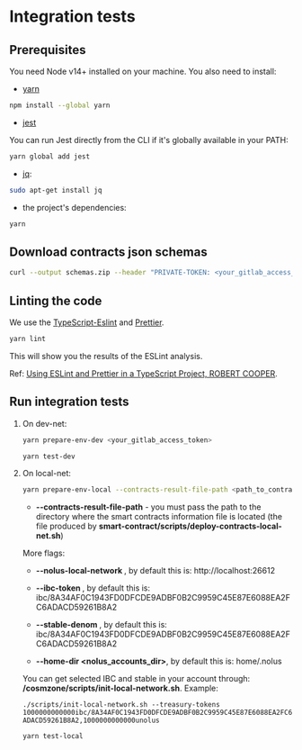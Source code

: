 # Integration tests

## Prerequisites

You need Node v14+ installed on your machine.
You also need to install:

* [yarn](https://classic.yarnpkg.com/lang/en/docs/install/#debian-stable)

```sh
npm install --global yarn
```

* [jest](https://jestjs.io/docs/getting-started)

You can run Jest directly from the CLI if it's globally available in your PATH:

```sh
yarn global add jest
```

* [jq](https://stedolan.github.io/jq/download/):

```sh
sudo apt-get install jq
```

* the project's dependencies:

```sh
yarn
```

## Download contracts json schemas

```sh
curl --output schemas.zip --header "PRIVATE-TOKEN: <your_gitlab_access_token>" "https://gitlab-nomo.credissimo.net/api/v4/projects/8/jobs/artifacts/<contracts_version>/download?job=schema:cargo"
```

## Linting the code

We use the [TypeScript-Eslint](https://github.com/typescript-eslint) and [Prettier](https://prettier.io/).

```sh
yarn lint
```

This will show you the results of the ESLint analysis.

Ref: [Using ESLint and Prettier in a TypeScript Project, ROBERT COOPER](https://robertcooper.me/post/using-eslint-and-prettier-in-a-typescript-project).

## Run integration tests

1. On dev-net:

    ```sh
    yarn prepare-env-dev <your_gitlab_access_token>
    ```

    ```sh
    yarn test-dev
    ```

2. On local-net:

    ```sh
    yarn prepare-env-local --contracts-result-file-path <path_to_contracts_info_file>
    ```

    * **--contracts-result-file-path** - you must pass the path to the directory where the smart contracts information file  is located (thе file produced by **smart-contract/scripts/deploy-contracts-local-net.sh**)

    More flags:

    * **--nolus-local-network <nolus-local-net-url>**, by default this is: http://localhost:26612

    * **--ibc-token <ibc-denom>**, by default this is: ibc/8A34AF0C1943FD0DFCDE9ADBF0B2C9959C45E87E6088EA2FC6ADACD59261B8A2

    * **--stable-denom <stable-denom>**, by default this is: ibc/8A34AF0C1943FD0DFCDE9ADBF0B2C9959C45E87E6088EA2FC6ADACD59261B8A2

    * **--home-dir <nolus_accounts_dir>**, by default this is: home/.nolus

    You can get selected IBC and stable in your account through: **/cosmzone/scripts/init-local-network.sh**.
    Example:

    `` ./scripts/init-local-network.sh --treasury-tokens 1000000000000ibc/8A34AF0C1943FD0DFCDE9ADBF0B2C9959C45E87E6088EA2FC6ADACD59261B8A2,1000000000000unolus ``

    ```sh
    yarn test-local
    ```
